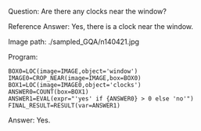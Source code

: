 Question: Are there any clocks near the window?

Reference Answer: Yes, there is a clock near the window.

Image path: ./sampled_GQA/n140421.jpg

Program:

```
BOX0=LOC(image=IMAGE,object='window')
IMAGE0=CROP_NEAR(image=IMAGE,box=BOX0)
BOX1=LOC(image=IMAGE0,object='clocks')
ANSWER0=COUNT(box=BOX1)
ANSWER1=EVAL(expr="'yes' if {ANSWER0} > 0 else 'no'")
FINAL_RESULT=RESULT(var=ANSWER1)
```
Answer: Yes.

